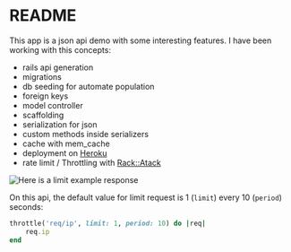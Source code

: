 # README

This app is a json api demo with some interesting features. I have been working with this concepts:

- rails api generation
- migrations
- db seeding for automate population
- foreign keys
- model controller
- scaffolding
- serialization for json
- custom methods inside serializers
- cache with mem_cache 
- deployment on [Heroku](https://ror-json-api-crismablanco.herokuapp.com)
- rate limit / Throttling with [Rack::Atack](https://github.com/kickstarter/rack-attack)

![Here is a limit example response](https://s3-us-west-2.amazonaws.com/files-bank/imgs/rake+atack.png)

On this api, the default value for limit request is 1 (<code>limit</code>) every 10 (<code>period</code>) seconds:

```rb
throttle('req/ip', limit: 1, period: 10) do |req| 
    req.ip 
end
```
